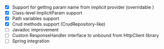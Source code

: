 - [x] Support for getting param name from implicit provider (overridable )
- [x] Class-level ImplicitParam support
- [x] Path variables support
- [x] Crud methods support (CrudRepository-like)
- [ ] Javadoc improvement
- [ ] Custom ResponseHandler interface to unbound from HttpClient library
- [ ] Spring integration
